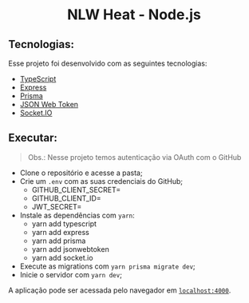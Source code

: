 <h1 align="center">NLW Heat - Node.js</h1>


## Tecnologias:

Esse projeto foi desenvolvido com as seguintes tecnologias:

- [TypeScript](https://www.typescriptlang.org/)
- [Express](https://expressjs.com/pt-br/)
- [Prisma](https://www.prisma.io/)
- [JSON Web Token](https://jwt.io/)
- [Socket.IO](https://socket.io/)

## Executar:

> Obs.: Nesse projeto temos autenticação via OAuth com o GitHub

- Clone o repositório e acesse a pasta;
- Crie um `.env`  com as suas credenciais do GitHub;
  - GITHUB_CLIENT_SECRET=
  - GITHUB_CLIENT_ID=
  - JWT_SECRET=
- Instale as dependências com `yarn`:
  - yarn add typescript
  - yarn add express
  - yarn add prisma
  - yarn add jsonwebtoken
  - yarn add socket.io
- Execute as migrations com `yarn prisma migrate dev`;
- Inicie o servidor com `yarn dev`;

A aplicação pode ser acessada pelo navegador em [`localhost:4000`](http://localhost:4000).

